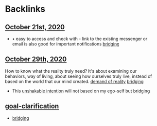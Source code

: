 
# Backlinks
## [October 21st, 2020](<October 21st, 2020.md>)
- •	easy to access and check with - link to the existing messenger or email is also good for important notifications [bridging](<bridging.md>)

## [October 29th, 2020](<October 29th, 2020.md>)
How to know what the reality truly need? It's about examining our behaviors, way of living, about seeing how ourselves truly live, instead of based on the world that our mind created. [demand of reality](<demand of reality.md>) [bridging](<bridging.md>)

- This [unshakable intention](<unshakable intention.md>) will not based on my ego-self but [bridging](<bridging.md>)

## [goal-clarification](<goal-clarification.md>)
- [bridging](<bridging.md>)

